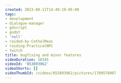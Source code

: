 ```yaml
---
created: 2023-08-11T14:49:19-05:00
tags:
- development
- dialogue-manager
- gdscript
- godot
- 'null'
- raided-by-CathalMeas
- raiding-PracticalNPC
- twitch
title: bugfixing and minor features
videoDuration: 10345
videoId: '853893962'
videoShorts: []
videoThumbId: /videos/853893962/pictures/1709578907
---
```

